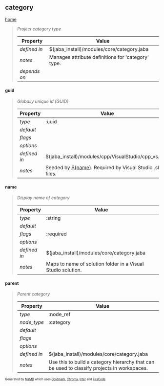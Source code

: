 ## category
[home](index.html)
> 
> _Project category type_
> 
> | Property | Value  |
> |-|-|
> | _defined in_ | $(jaba_install)/modules/core/category.jaba |
> | _notes_ | Manages attribute definitions for 'category' type.  |
> | _depends on_ |  |
> 

<a id="guid"></a>
#### guid
> _Globally unique id (GUID)_
> 
> | Property | Value  |
> |-|-|
> | _type_ | :uuid |
> | _default_ |  |
> | _flags_ |  |
> | _options_ |  |
> | _defined in_ | $(jaba_install)/modules/cpp/VisualStudio/cpp_vs.jaba |
> | _notes_ | Seeded by [$(name)](#name). Required by Visual Studio .sln files.  |
>
<a id="name"></a>
#### name
> _Display name of category_
> 
> | Property | Value  |
> |-|-|
> | _type_ | :string |
> | _default_ |  |
> | _flags_ | :required |
> | _options_ |  |
> | _defined in_ | $(jaba_install)/modules/core/category.jaba |
> | _notes_ | Maps to name of solution folder in a Visual Studio solution.  |
>
<a id="parent"></a>
#### parent
> _Parent category_
> 
> | Property | Value  |
> |-|-|
> | _type_ | :node_ref |
> | _node_type_ | :category |
> | _default_ |  |
> | _flags_ |  |
> | _options_ |  |
> | _defined in_ | $(jaba_install)/modules/core/category.jaba |
> | _notes_ | Use this to build a category hierarchy that can be used to classify projects in workspaces.  |
>
<sub><sup>Generated by <a href="https://github.com/ishani/MaMD">MaMD</a> which uses <a href="https://github.com/yuin/goldmark">Goldmark</a>, <a href="https://github.com/alecthomas/chroma">Chroma</a>, <a href="https://rsms.me/inter">Inter</a> and <a href="https://github.com/tonsky/FiraCode">FiraCode</a></sup></sub>
